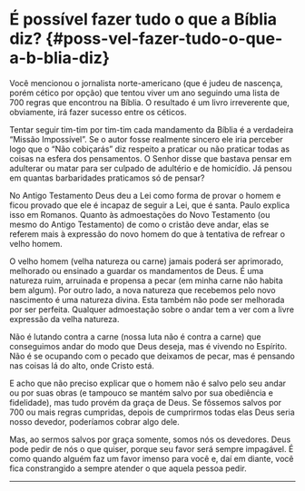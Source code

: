 # É possível fazer tudo o que a Bíblia diz? {#poss-vel-fazer-tudo-o-que-a-b-blia-diz}

Você mencionou o jornalista norte-americano (que é judeu de nascença, porém cético por opção) que tentou viver um ano seguindo uma lista de 700 regras que encontrou na Bíblia. O resultado é um livro irreverente que, obviamente, irá fazer sucesso entre os céticos.

Tentar seguir tim-tim por tim-tim cada mandamento da Bíblia é a verdadeira “Missão Impossível”. Se o autor fosse realmente sincero ele iria perceber logo que o “Não cobiçarás” diz respeito a praticar ou não praticar todas as coisas na esfera dos pensamentos. O Senhor disse que bastava pensar em adulterar ou matar para ser culpado de adultério e de homicídio. Já pensou em quantas barbaridades praticamos só de pensar?

No Antigo Testamento Deus deu a Lei como forma de provar o homem e ficou provado que ele é incapaz de seguir a Lei, que é santa. Paulo explica isso em Romanos. Quanto às admoestações do Novo Testamento (ou mesmo do Antigo Testamento) de como o cristão deve andar, elas se referem mais à expressão do novo homem do que à tentativa de refrear o velho homem.

O velho homem (velha natureza ou carne) jamais poderá ser aprimorado, melhorado ou ensinado a guardar os mandamentos de Deus. É uma natureza ruim, arruinada e propensa a pecar (em minha carne não habita bem algum). Por outro lado, a nova natureza que recebemos pelo novo nascimento é uma natureza divina. Esta também não pode ser melhorada por ser perfeita. Qualquer admoestação sobre o andar tem a ver com a livre expressão da velha natureza.

Não é lutando contra a carne (nossa luta não é contra a carne) que conseguimos andar do modo que Deus deseja, mas é vivendo no Espírito. Não é se ocupando com o pecado que deixamos de pecar, mas é pensando nas coisas lá do alto, onde Cristo está.

E acho que não preciso explicar que o homem não é salvo pelo seu andar ou por suas obras (e tampouco se mantém salvo por sua obediência e fidelidade), mas tudo provém da graça de Deus. Se fôssemos salvos por 700 ou mais regras cumpridas, depois de cumprirmos todas elas Deus seria nosso devedor, poderíamos cobrar algo dele.

Mas, ao sermos salvos por graça somente, somos nós os devedores. Deus pode pedir de nós o que quiser, porque seu favor será sempre impagável. É como quando alguém faz um favor imenso para você e, daí em diante, você fica constrangido a sempre atender o que aquela pessoa pedir.

*****
